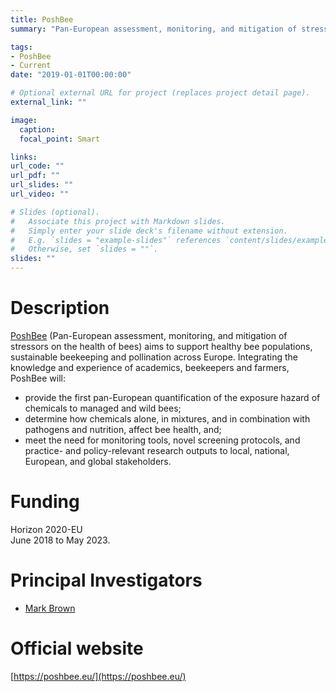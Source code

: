 ```yaml
---
title: PoshBee
summary: "Pan-European assessment, monitoring, and mitigation of stressors on the health of bees"

tags:
- PoshBee
- Current
date: "2019-01-01T00:00:00"

# Optional external URL for project (replaces project detail page).
external_link: ""

image:
  caption: 
  focal_point: Smart

links:
url_code: ""
url_pdf: ""
url_slides: ""
url_video: ""

# Slides (optional).
#   Associate this project with Markdown slides.
#   Simply enter your slide deck's filename without extension.
#   E.g. `slides = "example-slides"` references `content/slides/example-slides.md`.
#   Otherwise, set `slides = ""`.
slides: ""
---
```


# Description
[PoshBee](https://poshbee.eu/) (Pan-European assessment, monitoring, and mitigation of stressors on the health of bees) aims to support healthy bee populations, sustainable beekeeping and pollination across Europe. Integrating the knowledge and experience of academics, beekeepers and farmers, PoshBee will:

* provide the first pan-European quantification of the exposure hazard of chemicals to managed and wild bees;  
* determine how chemicals alone, in mixtures, and in combination with pathogens and nutrition, affect bee health, and;  
* meet the need for monitoring tools, novel screening protocols, and practice- and policy-relevant research outputs to local, national, European, and global stakeholders.  

# Funding
Horizon 2020-EU  
June 2018 to May 2023.

# Principal Investigators
- [Mark Brown](https://pure.royalholloway.ac.uk/portal/en/persons/mark-j-f-brown(77a0e94b-96b7-4118-a740-163e7867e3b1).html)

# Official website
[https://poshbee.eu/](https://poshbee.eu/)
